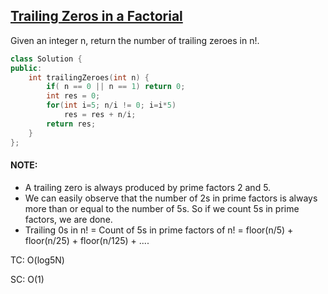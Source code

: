 ## [Trailing Zeros in a Factorial](https://leetcode.com/problems/factorial-trailing-zeroes/description/)

Given an integer n, return the number of trailing zeroes in n!.

``` cpp
class Solution {
public:
    int trailingZeroes(int n) {
        if( n == 0 || n == 1) return 0;
        int res = 0;
        for(int i=5; n/i != 0; i=i*5) 
            res = res + n/i;
        return res;       
    }
};

```
#### NOTE:
- A trailing zero is always produced by prime factors 2 and 5.
- We can easily observe that the number of 2s in prime factors is always more than or equal to the number of 5s. So if we count 5s in prime factors, we are done.
- Trailing 0s in n! = Count of 5s in prime factors of n! = floor(n/5) + floor(n/25) + floor(n/125) + ....


TC: O(log5N)

SC: O(1)
